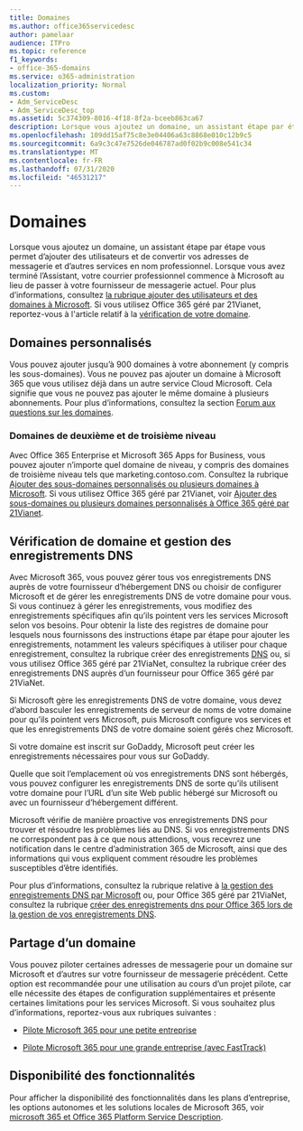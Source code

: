 ```yaml
---
title: Domaines
ms.author: office365servicedesc
author: pamelaar
audience: ITPro
ms.topic: reference
f1_keywords:
- office-365-domains
ms.service: o365-administration
localization_priority: Normal
ms.custom:
- Adm_ServiceDesc
- Adm_ServiceDesc_top
ms.assetid: 5c374309-8016-4f18-8f2a-bceeb863ca67
description: Lorsque vous ajoutez un domaine, un assistant étape par étape vous permet d’ajouter des utilisateurs et de convertir vos adresses de messagerie et d’autres services en nom professionnel. Lorsque vous avez terminé l’Assistant, votre courrier professionnel commence à Microsoft au lieu de passer à votre fournisseur de messagerie actuel. Pour plus d’informations, consultez la rubrique ajouter des utilisateurs et des domaines à Microsoft. Si vous utilisez Office 365 géré par 21Vianet, reportez-vous à l'article relatif à la vérification de votre domaine.
ms.openlocfilehash: 109dd15af75c8e3e04406a63c8868e010c12b9c5
ms.sourcegitcommit: 6a9c3c47e7526de046787ad0f02b9c008e541c34
ms.translationtype: MT
ms.contentlocale: fr-FR
ms.lasthandoff: 07/31/2020
ms.locfileid: "46531217"
---
```

# <a name="domains"></a>Domaines

Lorsque vous ajoutez un domaine, un assistant étape par étape vous permet d’ajouter des utilisateurs et de convertir vos adresses de messagerie et d’autres services en nom professionnel. Lorsque vous avez terminé l’Assistant, votre courrier professionnel commence à Microsoft au lieu de passer à votre fournisseur de messagerie actuel. Pour plus d’informations, consultez [la rubrique ajouter des utilisateurs et des domaines à Microsoft](https://support.office.com/article/6383f56d-3d09-4dcb-9b41-b5f5a5efd611). Si vous utilisez Office 365 géré par 21Vianet, reportez-vous à l'article relatif à la [vérification de votre domaine](https://docs.microsoft.com/office365/admin/setup/add-domain).
  
## <a name="custom-domains"></a>Domaines personnalisés

Vous pouvez ajouter jusqu’à 900 domaines à votre abonnement (y compris les sous-domaines). Vous ne pouvez pas ajouter un domaine à Microsoft 365 que vous utilisez déjà dans un autre service Cloud Microsoft. Cela signifie que vous ne pouvez pas ajouter le même domaine à plusieurs abonnements. Pour plus d’informations, consultez la section [Forum aux questions sur les domaines](https://support.office.com/article/Domains-FAQ-1272bad0-4bd4-4796-8005-67d6fb3afc5a).
  
### <a name="second-and-third-level-domains"></a>Domaines de deuxième et de troisième niveau

Avec Office 365 Enterprise et Microsoft 365 Apps for Business, vous pouvez ajouter n’importe quel domaine de niveau, y compris des domaines de troisième niveau tels que marketing.contoso.com. Consultez la rubrique [Ajouter des sous-domaines personnalisés ou plusieurs domaines à Microsoft](https://docs.microsoft.com/office365/admin/setup/domains-faq). Si vous utilisez Office 365 géré par 21Vianet, voir [Ajouter des sous-domaines ou plusieurs domaines personnalisés à Office 365 géré par 21Vianet](https://docs.microsoft.com/office365/admin/setup/domains-faq).
  
## <a name="domain-verification-and-managing-dns-records"></a>Vérification de domaine et gestion des enregistrements DNS

Avec Microsoft 365, vous pouvez gérer tous vos enregistrements DNS auprès de votre fournisseur d’hébergement DNS ou choisir de configurer Microsoft et de gérer les enregistrements DNS de votre domaine pour vous. Si vous continuez à gérer les enregistrements, vous modifiez des enregistrements spécifiques afin qu’ils pointent vers les services Microsoft selon vos besoins. Pour obtenir la liste des registres de domaine pour lesquels nous fournissons des instructions étape par étape pour ajouter les enregistrements, notamment les valeurs spécifiques à utiliser pour chaque enregistrement, consultez la rubrique créer des enregistrements [DNS](https://docs.microsoft.com/office365/admin/get-help-with-domains/create-dns-records-at-any-dns-hosting-provider) ou, si vous utilisez Office 365 géré par 21ViaNet, consultez la rubrique créer des enregistrements DNS auprès d’un fournisseur pour Office 365 géré par 21ViaNet. 
  
Si Microsoft gère les enregistrements DNS de votre domaine, vous devez d’abord basculer les enregistrements de serveur de noms de votre domaine pour qu’ils pointent vers Microsoft, puis Microsoft configure vos services et que les enregistrements DNS de votre domaine soient gérés chez Microsoft.
  
Si votre domaine est inscrit sur GoDaddy, Microsoft peut créer les enregistrements nécessaires pour vous sur GoDaddy. 
  
Quelle que soit l’emplacement où vos enregistrements DNS sont hébergés, vous pouvez configurer les enregistrements DNS de sorte qu’ils utilisent votre domaine pour l’URL d’un site Web public hébergé sur Microsoft ou avec un fournisseur d’hébergement différent. 
  
Microsoft vérifie de manière proactive vos enregistrements DNS pour trouver et résoudre les problèmes liés au DNS. Si vos enregistrements DNS ne correspondent pas à ce que nous attendions, vous recevrez une notification dans le centre d’administration 365 de Microsoft, ainsi que des informations qui vous expliquent comment résoudre les problèmes susceptibles d’être identifiés.
  
Pour plus d’informations, consultez la rubrique relative à [la gestion des enregistrements DNS par Microsoft](https://docs.microsoft.com/office365/admin/setup/domains-faq) ou, pour Office 365 géré par 21ViaNet, consultez la rubrique [créer des enregistrements dns pour Office 365 lors de la gestion de vos enregistrements DNS](https://docs.microsoft.com/office365/admin/services-in-china/create-dns-records-when-you-manage-your-dns-records).
  
## <a name="sharing-a-domain"></a>Partage d’un domaine

Vous pouvez piloter certaines adresses de messagerie pour un domaine sur Microsoft et d’autres sur votre fournisseur de messagerie précédent. Cette option est recommandée pour une utilisation au cours d’un projet pilote, car elle nécessite des étapes de configuration supplémentaires et présente certaines limitations pour les services Microsoft. Si vous souhaitez plus d’informations, reportez-vous aux rubriques suivantes :
  
- [Pilote Microsoft 365 pour une petite entreprise](https://support.office.com/article/39cee536-6a03-40cf-b9c1-f301bb6001d7)
    
- [Pilote Microsoft 365 pour une grande entreprise (avec FastTrack)](https://fasttrack.office.com/onboard)
    
## <a name="feature-availability"></a>Disponibilité des fonctionnalités

Pour afficher la disponibilité des fonctionnalités dans les plans d’entreprise, les options autonomes et les solutions locales de Microsoft 365, voir [microsoft 365 et Office 365 Platform Service Description](office-365-platform-service-description.md).
  

